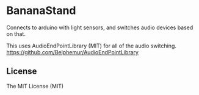 # BananaStand
Connects to arduino with light sensors, and switches audio devices based on that.

This uses AudioEndPointLibrary (MIT) for all of the audio switching.
https://github.com/Belphemur/AudioEndPointLibrary

## License
The MIT License (MIT) 
